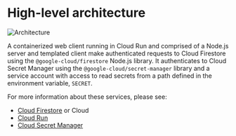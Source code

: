 # High-level architecture

![Architecture](https://user-images.githubusercontent.com/2993937/101359055-bb4c6680-3869-11eb-866a-77ead59659ec.png)

A containerized web client running in Cloud Run and comprised of a Node.js server and templated client make authenticated requests to Cloud Firestore using the `@google-cloud/firestore` Node.js library. It authenticates to Cloud Secret Manager using the `@google-cloud/secret-manager` library and a service account with access to read secrets from a path defined in the environment variable, `SECRET`.

For more information about these services, please see:

- [Cloud Firestore](https://firebase.google.com/docs/firestore/) or Cloud 
- [Cloud Run](https://cloud.google.com/run/)
- [Cloud Secret Manager](https://cloud.google.com/secret-manager)
